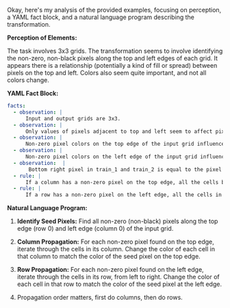 Okay, here's my analysis of the provided examples, focusing on perception, a YAML fact block, and a natural language program describing the transformation.

**Perception of Elements:**

The task involves 3x3 grids. The transformation seems to involve identifying the non-zero, non-black pixels along the top and left edges of each grid.  It appears there is a relationship (potentially a kind of fill or spread) between pixels on the top and left.  Colors also seem quite important, and not all colors change.

**YAML Fact Block:**


```yaml
facts:
  - observation: |
      Input and output grids are 3x3.
  - observation: |
      Only values of pixels adjacent to top and left seem to affect pixels below or to the right respectively
  - observation: |
      Non-zero pixel colors on the top edge of the input grid influence the colors of pixels below them.
  - observation: |
      Non-zero pixel colors on the left edge of the input grid influence the colors of pixels to the right.
  - observation:  |
       Bottom right pixel in train_1 and train_2 is equal to the pixel above and to the right.
  - rule: |
      If a column has a non-zero pixel on the top edge, all the cells below will turn into this color, if they're not already.
  - rule: |
      If a row has a non-zero pixel on the left edge, all the cells in the row, to the right of it and not yet filled, will turn into this color.
```


**Natural Language Program:**

1.  **Identify Seed Pixels:** Find all non-zero (non-black) pixels along the top edge (row 0) and left edge (column 0) of the input grid.

2.  **Column Propagation:** For each non-zero pixel found on the top edge, iterate through the cells in its column. Change the color of each cell in that column to match the color of the seed pixel on the top edge.

3.  **Row Propagation:** For each non-zero pixel found on the left edge, iterate through the cells in its row, from left to right. Change the color of each cell in that row to match the color of the seed pixel at the left edge.

4.  Propagation order matters, first do columns, then do rows.
